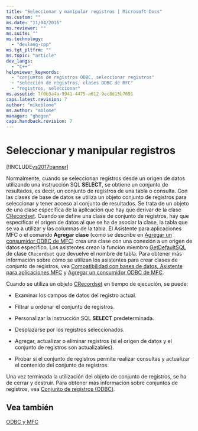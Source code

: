 ```yaml
---
title: "Seleccionar y manipular registros | Microsoft Docs"
ms.custom: ""
ms.date: "11/04/2016"
ms.reviewer: ""
ms.suite: ""
ms.technology: 
  - "devlang-cpp"
ms.tgt_pltfrm: ""
ms.topic: "article"
dev_langs: 
  - "C++"
helpviewer_keywords: 
  - "conjuntos de registros ODBC, seleccionar registros"
  - "selección de registros, clases ODBC de MFC"
  - "registros, seleccionar"
ms.assetid: 7f0b3a4a-9941-4475-a612-9ec8d15b7691
caps.latest.revision: 7
author: "mikeblome"
ms.author: "mblome"
manager: "ghogen"
caps.handback.revision: 7
---
```

# Seleccionar y manipular registros
[!INCLUDE[vs2017banner](../../assembler/inline/includes/vs2017banner.md)]

Normalmente, cuando se seleccionan registros desde un origen de datos utilizando una instrucción SQL **SELECT**, se obtiene un conjunto de resultados, es decir, un conjunto de registros de una tabla o consulta.  Con las clases de base de datos se utiliza un objeto conjunto de registros para seleccionar y tener acceso al conjunto de resultados.  Se trata de un objeto de una clase específica de la aplicación que hay que derivar de la clase [CRecordset](../../mfc/reference/crecordset-class.md).  Cuando se define una clase de conjunto de registros, hay que especificar el origen de datos al que se ha de asociar la clase, la tabla que se va a utilizar y las columnas de la tabla.  El Asistente para aplicaciones MFC o el comando **Agregar clase** \(como se describe en [Agregar un consumidor ODBC de MFC](../../mfc/reference/adding-an-mfc-odbc-consumer.md)\) crea una clase con una conexión a un origen de datos específico.  Los asistentes crean la función miembro [GetDefaultSQL](../Topic/CRecordset::GetDefaultSQL.md) de clase `CRecordset` que devuelve el nombre de tabla.  Para obtener más información sobre cómo se utilizan los asistentes para crear clases de conjunto de registros, vea [Compatibilidad con bases de datos, Asistente para aplicaciones MFC](../../mfc/reference/database-support-mfc-application-wizard.md) y [Agregar un consumidor ODBC de MFC](../../mfc/reference/adding-an-mfc-odbc-consumer.md).  
  
 Cuando se utiliza un objeto [CRecordset](../../mfc/reference/crecordset-class.md) en tiempo de ejecución, se puede:  
  
-   Examinar los campos de datos del registro actual.  
  
-   Filtrar u ordenar el conjunto de registros.  
  
-   Personalizar la instrucción SQL **SELECT** predeterminada.  
  
-   Desplazarse por los registros seleccionados.  
  
-   Agregar, actualizar o eliminar registros \(si el origen de datos y el conjunto de registros son actualizables\).  
  
-   Probar si el conjunto de registros permite realizar consultas y actualizar el contenido del conjunto de registros.  
  
 Una vez terminada la utilización del objeto de conjunto de registros, se ha de cerrar y destruir.  Para obtener más información sobre conjuntos de registros, vea [Conjunto de registros \(ODBC\)](../../data/odbc/recordset-odbc.md).  
  
## Vea también  
 [ODBC y MFC](../../data/odbc/odbc-and-mfc.md)